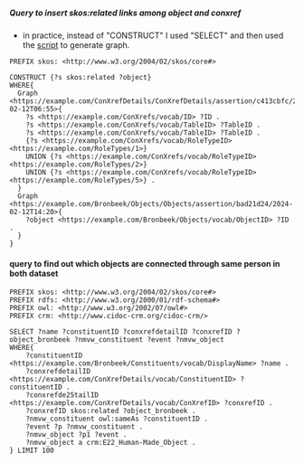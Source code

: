 ##### Query to insert skos:related links among object and conxref

- in practice, instead of "CONSTRUCT" I used "SELECT" and then used the [script](insert_links_conxrefs_to_objects.ipynb) to generate graph.

```SPARQL
PREFIX skos: <http://www.w3.org/2004/02/skos/core#>

CONSTRUCT {?s skos:related ?object}
WHERE{
  Graph <https://example.com/ConXrefDetails/ConXrefDetails/assertion/c413cbfc/2024-02-12T06:55>{
    ?s <https://example.com/ConXrefs/vocab/ID> ?ID .
    ?s <https://example.com/ConXrefs/vocab/TableID> ?TableID .
    ?s <https://example.com/ConXrefs/vocab/TableID> ?TableID .
    {?s <https://example.com/ConXrefs/vocab/RoleTypeID> <https://example.com/RoleTypes/1>}
    UNION {?s <https://example.com/ConXrefs/vocab/RoleTypeID> <https://example.com/RoleTypes/2>} 
    UNION {?s <https://example.com/ConXrefs/vocab/RoleTypeID> <https://example.com/RoleTypes/5>} .
  }
  Graph <https://example.com/Bronbeek/Objects/Objects/assertion/bad21d24/2024-02-12T14:20>{
    ?object <https://example.com/Bronbeek/Objects/vocab/ObjectID> ?ID .
  }
}
```

#### query to find out which objects are connected through same person in both dataset

```SPARQL
PREFIX skos: <http://www.w3.org/2004/02/skos/core#>
PREFIX rdfs: <http://www.w3.org/2000/01/rdf-schema#>
PREFIX owl: <http://www.w3.org/2002/07/owl#>
PREFIX crm: <http://www.cidoc-crm.org/cidoc-crm/>

SELECT ?name ?constituentID ?conxrefdetailID ?conxrefID ?object_bronbeek ?nmvw_constituent ?event ?nmvw_object
WHERE{
    ?constituentID <https://example.com/Bronbeek/Constituents/vocab/DisplayName> ?name .
    ?conxrefdetailID <https://example.com/ConXrefDetails/vocab/ConstituentID> ?constituentID .
    ?conxrefde25tailID <https://example.com/ConXrefDetails/vocab/ConXrefID> ?conxrefID .
  	?conxrefID skos:related ?object_bronbeek .
  	?nmvw_constituent owl:sameAs ?constituentID .
  	?event ?p ?nmvw_constituent .
  	?nmvw_object ?p1 ?event .
  	?nmvw_object a crm:E22_Human-Made_Object .
} LIMIT 100

```